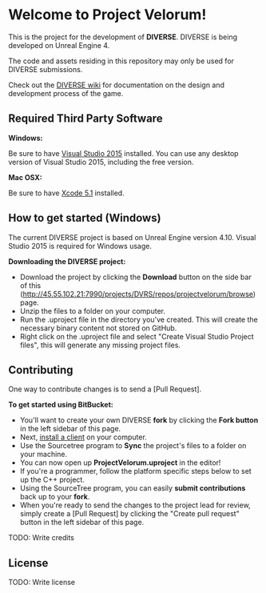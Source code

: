Welcome to Project Velorum!
=============================

This is the project for the development of **DIVERSE**.  DIVERSE is being developed on Unreal Engine 4.

The code and assets residing in this repository may only be used for DIVERSE submissions.

Check out the [DIVERSE wiki](http://barnhardt.servebbs.net:8090/display/DIVRSWIK/DIVERSE+Wiki) for documentation on the design and development process of the game.



Required Third Party Software
---------------------

**Windows:**

Be sure to have [Visual Studio 2015](https://www.visualstudio.com/products/visual-studio-community-vs) installed.  You can use any desktop version of Visual Studio 2015, including the free version.

**Mac OSX:**

Be sure to have [Xcode 5.1](https://itunes.apple.com/us/app/xcode/id497799835) installed.

How to get started (Windows)
-------------------

The current DIVERSE project is based on Unreal Engine version 4.10. Visual Studio 2015 is required for Windows usage.

**Downloading the DIVERSE project:**

- Download the project by clicking the **Download** button on the side bar of this (http://45.55.102.21:7990/projects/DVRS/repos/projectvelorum/browse) page.
- Unzip the files to a folder on your computer.  
- Run the .uproject file in the directory you've created. This will create the necessary binary content not stored on GitHub.
- Right click on the .uproject file and select "Create Visual Studio Project files", this will generate any missing project files.

Contributing
-----------------------

One way to contribute changes is to send a [Pull Request].

**To get started using BitBucket:**

- You'll want to create your own DIVERSE **fork** by clicking the __Fork button__ in the left sidebar of this page.
- Next, [install a client](https://www.sourcetreeapp.com/) on your computer.
- Use the Sourcetree program to **Sync** the project's files to a folder on your machine.
- You can now open up **ProjectVelorum.uproject** in the editor!
- If you're a programmer, follow the platform specific steps below to set up the C++ project. 
- Using the SourceTree program, you can easily **submit contributions** back up to your **fork**.
- When you're ready to send the changes to the project lead for review, simply create a [Pull Request] by clicking the "Create pull request" button in the left sidebar of this page.



TODO: Write credits

## License

TODO: Write license
